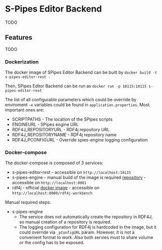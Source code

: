 # S-Pipes Editor Backend

TODO
## Features

TODO

### Dockerization

The docker image of SPipes Editor Backend can be built by `docker build -t s-pipes-editor-rest .`

Then, SPipes Editor Backend can be run as `docker run -p 18115:18115 s-pipes-editor-rest`   

The list of all configurable parameters which could be override by enviroment `-e` variables could be found in `application.properties`. Most important ones are:
* SCRIPTPATHS - The location of the SPipes scripts 
* ENGINEURL - SPipes engine URL
* RDF4J_REPOSITORYURL - RDF4j repository URL 
* RDF4J_REPOSITORYNAME - RDF4j repository name
* RDF4J_PCONFIGURL - Override spies-engine logging configuration 


### Docker-compose
The docker-compose is composed of 3 services:
* s-pipes-editor-rest - accessible on `http://localhost:18115`
* s-pipes-engine - manual build of the image is required [repository](https://github.com/kbss-cvut/s-pipes)  - accessible on `http://localhost:8081`
* rdf4j - official [docker image](https://hub.docker.com/r/eclipse/rdf4j-workbench) - accessible on `http://localhost:8080/rdf4j-workbench`

Manual required steps:
* s-pipes-engine
    * The service does not automatically create the repository in RDF4J, so manual creation of a repository is required.
    * The logging configuration for RDF4j is hardcoded in the image, but it could override via `_pConfigURL` param. However, it is not a convenient format to work. Also both servies must to share volume or the config has to be exposed.

